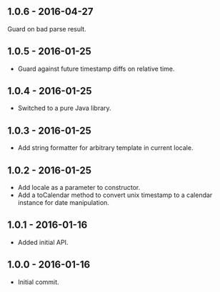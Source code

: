 ## 1.0.6 - 2016-04-27

Guard on bad parse result.

## 1.0.5 - 2016-01-25

- Guard against future timestamp diffs on relative time.

## 1.0.4 - 2016-01-25

- Switched to a pure Java library.

## 1.0.3 - 2016-01-25

- Add string formatter for arbitrary template in current locale.

## 1.0.2 - 2016-01-25

- Add locale as a parameter to constructor.
- Add a toCalendar method to convert unix timestamp to a calendar instance for date manipulation.

## 1.0.1 - 2016-01-16

- Added initial API.

## 1.0.0 - 2016-01-16

- Initial commit.
